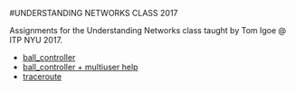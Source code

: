 #UNDERSTANDING NETWORKS CLASS 2017

Assignments for the Understanding Networks class taught by Tom Igoe @ ITP NYU 2017.

- [ball_controller](/ball_controller)
- [ball_controller + multiuser help](/ball_controller_firebase)
- [traceroute](/traceroute)
